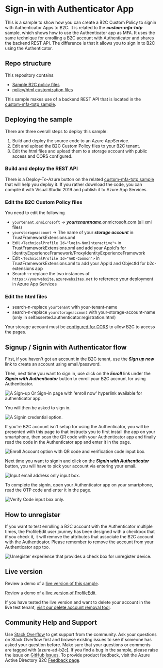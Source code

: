 # Sign-in with Authenticator App

This is a sample to show how you can create a B2C Custom Policy to signin with Authenticator Apps to B2C. It is related to the ***custom-mfa-totp*** sample, which shows how to use the Authenticator app as MFA. It uses the same technique for enrolling a B2C account with Authenticator and shares the backend REST API. The difference is that it allows you to sign in to B2C using the Authenticator.

## Repo structure
This repository contains 
- [Sample B2C policy files](policy)
- [policy/html customization files](policy/html)

This sample makes use of a backend REST API that is located in the [custom-mfa-totp sample](https://github.com/azure-ad-b2c/samples/tree/master/policies/custom-mfa-totp). 

## Deploying the sample

There are three overall steps to deploy this sample:

1. Build and deploy the source code to an Azure AppService.
2. Edit and upload the B2C Custom Policy files to your B2C tenant.
3. Edit the html files and upload them to a storage account with public access and CORS configured.

### Build and deploy the REST API 

There is a Deploy-To-Azure button on the related [custom-mfa-totp sample](https://github.com/azure-ad-b2c/samples/tree/master/policies/custom-mfa-totp) that will help you deploy it. If you rather download the code, you can compile it with Visual Studio 2019 and publish it to Azure App Services.

### Edit the B2C Custom Policy files

You need to edit the following
- `yourtenant.onmicrosoft` -> ***yourtenantname***.onmicrosoft.com (all xml files)
- `yourstorageaccount` -> The name of your ***storage account*** in TrustFrameworkExtensions.xml
- Edit `<TechnicalProfile Id="login-NonInteractive">` in TrustFrameworkExtensions.xml and add your AppId's for IdentityExperienceFramework/ProxyIdentityExperienceFramework
- Edit `<TechnicalProfile Id="AAD-Common">` in TrustFrameworkExtensions.xml to add your AppId and ObjectId for b2c-extensions app
- Search-n-replace the two instances of `https://yourwebsite.azurewebsites.net` to reference your deployment in Azure App Services

### Edit the html files

- search-n-replace `yourtenant` with your-tenant-name
- search-n-replace `yourstorageaccount` with your-storage-account-name (only in selfasserted.authenticator.registration.html)

Your storage account must be [configured for CORS](https://docs.microsoft.com/en-us/azure/active-directory-b2c/custom-policy-ui-customization#3-configure-cors) to allow B2C to access the pages.

## Signup / Signin with Authenticator flow

First, if you haven't got an account in the B2C tenant, use the ***Sign up now***  link to create an account using email/password.

Then, next time you want to sign in, use click on the ***Enroll*** link under the ***Signin with Authenticator*** button to enroll your B2C account for using Authenticator.

![A Sign-up Or Sign-in page with 'enroll now' hyperlink available for authenticator app.](media/01-signuporsignin.png) 

You will then be asked to sign in.

![A Signin credential option.](media/02-signin-to-enroll.png) 

If you're B2C account isn't setup for using the Authenticator, you will be presented with this page to that instructs you to first install the app on your smartphone, then scan the QR code with your Authenticator app and finally read the code in the Authenticator app and enter it in the page.

![Enroll Account option with QR code and verification code input box.](media/03-enroll-authenticator.png) 

Next time you want to signin and click on the ***Signin with Authenticator*** button, you will have to pick your account via entering your email.

![Input email address only input box.](media/04-signin-with-authenticator-pick-email.png) 

To complete the signin, open your Authenticator app on your smartphone, read the OTP code and enter it in the page.

![Verify Code input box only.](media/05-enter-verification-code.png) 

## How to unregister

If you want to test enrolling a B2C account with the Authenticator multiple times, the ProfileEdit user journey has been designed with a checkbox that if you check it, it will remove the attributes that associate the B2C account with the Authenticator. Please remember to remove the account from your Authenticator app too. 

![Unregister experience that provides a check box for unregister device.](media/06-unregister.png) 

## Live version
Review a demo of a [live version of this sample](https://cljungdemob2c.b2clogin.com/cljungdemob2c.onmicrosoft.com/B2C_1A_Authenticator_signup_signin/oauth2/v2.0/authorize?client_id=d636beb4-e0c5-4c5e-9bb0-d2fd4e1f9525&nonce=defaultNounce&redirect_uri=https%3A%2F%2Fjwt.ms&scope=openid&response_type=id_token&prompt=login&disable_cache=true).

Review a demo of a [live version of ProfileEdit](https://cljungdemob2c.b2clogin.com/cljungdemob2c.onmicrosoft.com/B2C_1A_Authenticator_ProfileEdit/oauth2/v2.0/authorize?client_id=d636beb4-e0c5-4c5e-9bb0-d2fd4e1f9525&nonce=defaultNounce&redirect_uri=https%3A%2F%2Fjwt.ms&scope=openid&response_type=id_token&prompt=login&disable_cache=true).

If you have tested the live version and want to delete your account in the live test tenant, [visit our delete account removal tool](https://cljungdemob2c.b2clogin.com/cljungdemob2c.onmicrosoft.com/B2C_1A_delete_my_account/oauth2/v2.0/authorize?client_id=d636beb4-e0c5-4c5e-9bb0-d2fd4e1f9525&nonce=defaultNounce&redirect_uri=https%3A%2F%2Fjwt.ms&scope=openid&response_type=id_token&prompt=login&disable_cache=true).


## Community Help and Support
Use [Stack Overflow](https://stackoverflow.com/questions/tagged/azure-ad-b2c) to get support from the community. Ask your questions on Stack Overflow first and browse existing issues to see if someone has asked your question before. Make sure that your questions or comments are tagged with [azure-ad-b2c].
If you find a bug in the sample, please raise the issue on [GitHub Issues](https://github.com/azure-ad-b2c/samples/issues).
To provide product feedback, visit the Azure Active Directory B2C [Feedback page](https://feedback.azure.com/forums/169401-azure-active-directory?category_id=160596).
